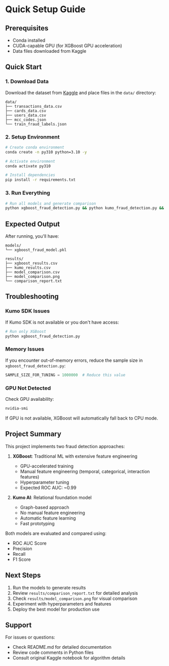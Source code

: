 # Quick Setup Guide

## Prerequisites

- Conda installed
- CUDA-capable GPU (for XGBoost GPU acceleration)
- Data files downloaded from Kaggle

## Quick Start

### 1. Download Data

Download the dataset from [Kaggle](https://www.kaggle.com/datasets/computingvictor/transactions-fraud-datasets/data) and place files in the `data/` directory:

```
data/
├── transactions_data.csv
├── cards_data.csv
├── users_data.csv
├── mcc_codes.json
└── train_fraud_labels.json
```

### 2. Setup Environment

```bash
# Create conda environment
conda create -n py310 python=3.10 -y

# Activate environment
conda activate py310

# Install dependencies
pip install -r requirements.txt
```

### 3. Run Everything

```bash
# Run all models and generate comparison
python xgboost_fraud_detection.py && python kumo_fraud_detection.py && python compare_models.py
```

## Expected Output

After running, you'll have:

```
models/
└── xgboost_fraud_model.pkl

results/
├── xgboost_results.csv
├── kumo_results.csv
├── model_comparison.csv
├── model_comparison.png
└── comparison_report.txt
```

## Troubleshooting

### Kumo SDK Issues

If Kumo SDK is not available or you don't have access:

```bash
# Run only XGBoost
python xgboost_fraud_detection.py
```

### Memory Issues

If you encounter out-of-memory errors, reduce the sample size in `xgboost_fraud_detection.py`:

```python
SAMPLE_SIZE_FOR_TUNING = 1000000  # Reduce this value
```

### GPU Not Detected

Check GPU availability:

```bash
nvidia-smi
```

If GPU is not available, XGBoost will automatically fall back to CPU mode.

## Project Summary

This project implements two fraud detection approaches:

1. **XGBoost**: Traditional ML with extensive feature engineering
   - GPU-accelerated training
   - Manual feature engineering (temporal, categorical, interaction features)
   - Hyperparameter tuning
   - Expected ROC AUC: ~0.99

2. **Kumo AI**: Relational foundation model
   - Graph-based approach
   - No manual feature engineering
   - Automatic feature learning
   - Fast prototyping

Both models are evaluated and compared using:
- ROC AUC Score
- Precision
- Recall
- F1 Score

## Next Steps

1. Run the models to generate results
2. Review `results/comparison_report.txt` for detailed analysis
3. Check `results/model_comparison.png` for visual comparison
4. Experiment with hyperparameters and features
5. Deploy the best model for production use

## Support

For issues or questions:
- Check README.md for detailed documentation
- Review code comments in Python files
- Consult original Kaggle notebook for algorithm details
